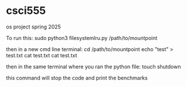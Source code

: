 # csci555
os project spring 2025

To run this: 
sudo python3 filesystemlru.py /path/to/mountpoint 

then in a new cmd line terminal:
cd /path/to/mountpoint 
 echo "test" > test.txt 
cat test.txt 
cat test.txt 


then in the same terminal where you ran the python file:
touch shutdown 

this command will stop the code and print the benchmarks 



